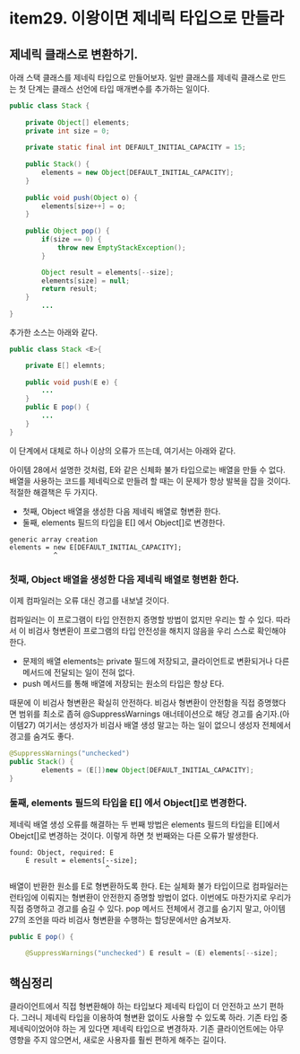 # item29. 이왕이면 제네릭 타입으로 만들라

## 제네릭 클래스로 변환하기.

아래 스택 클래스를 제네릭 타입으로 만들어보자. 일반 클래스를 제네릭 클래스로 만드는 첫 단계는 클래스 선언에 타입 매개변수를 추가하는 일이다.&#x20;

```java
public class Stack {
    
    private Object[] elements;
    private int size = 0;
    
    private static final int DEFAULT_INITIAL_CAPACITY = 15;
    
    public Stack() {
        elements = new Object[DEFAULT_INITIAL_CAPACITY];
    }
    
    public void push(Object o) {
        elements[size++] = o;
    }
    
    public Object pop() {
        if(size == 0) {
            throw new EmptyStackException();
        }

        Object result = elements[--size];
        elements[size] = null;
        return result;
    }
        ...   
}
```

추가한 소스는 아래와 같다.

```java
public class Stack <E>{

    private E[] elemnts;
    
    public void push(E e) {
        ...
    }    
    public E pop() {
        ...
    }
}
```

이 단계에서 대체로 하나 이상의 오류가 뜨는데, 여기서는 아래와 같다.

아이템 28에서 설명한 것처럼, E와 같은 신체화 불가 타입으로는 배열을 만들 수 없다. 배열을 사용하는 코드를 제네릭으로 만들려 할 때는 이 문제가 항상 발복을 잡을 것이다. 적절한 해결책은 두 가지다.

* 첫째, Object 배열을 생성한 다음 제네릭 배열로 형변환 한다.
* 둘째, elements 필드의 타입을 E\[] 에서 Object\[]로 변경한다.

```
generic array creation
elements = new E[DEFAULT_INITIAL_CAPACITY];
           ^     
```



### 첫째, Object 배열을 생성한 다음 제네릭 배열로 형변환 한다.

이제 컴파일러는 오류 대신 경고를 내보낼 것이다.

컴파일러는 이 프로그램이 타입 안전한지 증명할 방법이 없지만 우리는 할 수 있다. 따라서 이 비검사 형변환이 프로그램의 타입 안전성을 해치지 않음을 우리 스스로 확인해야 한다.&#x20;

* 문제의 배열 elements는 private 필드에 저장되고, 클라이언트로 변환되거나 다른 메서드에 전달되는 일이 전혀 없다.&#x20;
* push 메서드를 통해 배열에 저장되는 원소의 타입은 항상 E다.

때문에 이 비검사 형변환은 확실히 안전하다. 비검사 형변환이 안전함을 직접 증명했다면 범위를 최소로 좁혀 @SuppressWarnings 애너테이션으로 해당 경고를 숨기자.(아이템27) 여기서는 생성자가 비검사 배열 생성 말고는 하는 일이 없으니 생성자 전체에서 경고를 숨겨도 좋다.&#x20;

```java
@SuppressWarnings("unchecked")
public Stack() {
        elements = (E[])new Object[DEFAULT_INITIAL_CAPACITY];
}
```

### 둘째, elements 필드의 타입을 E\[] 에서 Object\[]로 변경한다.

제네릭 배열 생성 오류를 해결하는 두 번째 방법은 elements 필드의 타입을 E\[]에서 Obejct\[]로 변경하는 것이다. 이렇게 하면 첫 번째와는 다른 오류가 발생한다.&#x20;

```
found: Object, required: E
    E result = elements[--size];
                        ^
```

배열이 반환한 원소를 E로 형변환하도록 한다. E는 실체화 불가 타입이므로 컴파일러는 런타임에 이뤄지는 형변환이 안전한지 증명할 방법이 없다. 이번에도 마찬가지로 우리가 직접 증명하고 경고를 숨길 수 있다. pop 메서드 전체에서 경고를 숨기지 말고, 아이템 27의 조언을 따라 비검사 형변환을 수행하는 할당문에서만 숨겨보자.

```java
public E pop() {

    @SuppressWarnings("unchecked") E result = (E) elements[--size];
```







## 핵심정리

클라이언트에서 직접 형변환해야 하는 타입보다 제네릭 타입이 더 안전하고 쓰기 편하다. 그러니 제네릭 타입을 이용하여 형변환 없이도 사용할 수 있도록 하라. 기존 타입 중 제네릭이었어야 하는 게 있다면 제네릭 타입으로 변경하자. 기존 클라이언트에는 아무 영향을 주지 않으면서, 새로운 사용자를 훨씬 편하게 해주는 길이다.
